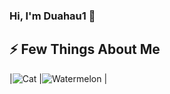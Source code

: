 ### Hi, I'm Duahau1 :watermelon: 
<h2>⚡ Few Things About Me</h2>

|![Cat](https://media.giphy.com/media/ES4Vcv8zWfIt2/giphy.gif) |![Watermelon](https://media.giphy.com/media/l56r3x5ZRZ2T7fs4tu/giphy.gif) |

<!--
**Duahau1/Duahau1** is a ✨ _special_ ✨ repository because its `README.md` (this file) appears on your GitHub profile.

Here are some ideas to get you started:

- 🔭 I’m currently working on ...
- 🌱 I’m currently learning ...
- 👯 I’m looking to collaborate on ...
- 🤔 I’m looking for help with ...
- 💬 Ask me about ...
- 📫 How to reach me: ...
- 😄 Pronouns: ...
- ⚡ Fun fact: ...
-->
